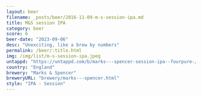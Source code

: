 ```yaml
---
layout: beer
filename: _posts/beer/2016-11-09-m-s-session-ipa.md
title: M&S session IPA
category: beer
score: 6
beer-date: "2023-09-06"
desc: "Unexciting, like a brew by numbers"
permalink: /beer/:title.html
img: /img/list/m-s-session-ipa.jpeg
untappd: "https://untappd.com/b/marks---spencer-session-ipa--fourpure-/4282278"
country: "England"
brewery: "Marks & Spencer"
breweryURL: "brewery/marks---spencer.html"
style: "IPA - Session"
---
```

